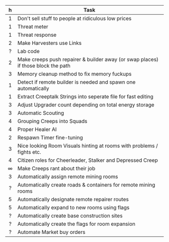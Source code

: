  h  |   Task 
:---:|  ----
 1  |   Don't sell stuff to people at ridiculous low prices
 1  |   Threat meter
 1  |   Threat response
 2  |   Make Harvesters use Links
 ?  |   Lab code
 2  |   Make creeps push repairer & builder away (or swap places) if those block the path
 3  |   Memory cleanup method to fix memory fuckups
 1  |   Detect if remote builder is needed and spawn one automatically
 1  |   Extract Creeptalk Strings into seperate file for fast editing
 3  |   Adjust Upgrader count depending on total energy storage
 3  |   Automatic Scouting
 4  |   Grouping Creeps into Squads
 4  |   Proper Healer AI
 2  |   Respawn Timer fine-tuning
 3  |   Nice looking Room Visuals hinting at rooms with problems / fights etc.
 4  |   Citizen roles for Cheerleader, Stalker and Depressed Creep
 ∞  |   Make Creeps rant about their job
 3  |   Automatically assign remote mining rooms
 ?  |   Automatically create roads & containers for remote mining rooms
 5  |   Automatically designate remote repairer routes
 5  |   Automatically expand to new rooms using flags
 ?  |   Automatically create base construction sites
 ?  |   Automatically create the flags for room expansion
 ?  |   Automate Market buy orders 
